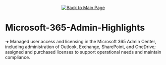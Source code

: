 <p align="center">
  <a href="https://github.com/Samuel-Cavada" target="_blank">
    <img src="https://img.shields.io/badge/Back_to_Main_Page-000000?style=for-the-badge&logo=github&logoColor=white" alt="Back to Main Page"/>
  </a>
</p>

# Microsoft-365-Admin-Highlights


➜ Managed user access and licensing in the Microsoft 365 Admin Center, including administration of Outlook, Exchange, SharePoint, and OneDrive; assigned and purchased licenses to support operational needs and maintain compliance.
